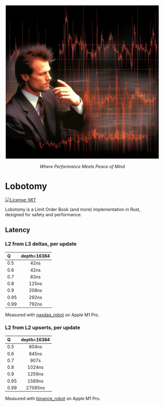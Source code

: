 <p align="center">
  <img src="assets/logo.png" alt="Lobotomy" width=500>
</p>

<p align="center">
    <i>Where Performance Meets Peace of Mind</i>
</p>

# Lobotomy
[![License: MIT](https://img.shields.io/badge/License-MIT-yellow.svg)](https://opensource.org/licenses/MIT)



Lobotomy is a Limit Order Book (and more) implementation in Rust, designed for safety and performance.

## Latency
### L2 from L3 deltas, per update
| Q              | depth=16384 |
| :------------- | :-----: |
| 0.5            |   42ns  |
| 0.6            |   42ns  |
| 0.7            |   83ns  |
| 0.8            |   125ns |
| 0.9            |   208ns |
| 0.95           |   292ns |
| 0.99           |   792ns |


Measured with [nasdaq_robot](src/app/nasdaq_robot.rs) on Apple M1 Pro.

### L2 from L2 upserts, per update
| Q              | depth=16384 |
| :------------- | :-----: |
| 0.5            |   804ns  |
| 0.6            |   845ns  |
| 0.7            |   907s  |
| 0.8            |   1024ns  |
| 0.9            |   1259ns  |
| 0.95           |   1569ns  |
| 0.99           |   27085ns |


Measured with [binance_robot](src/app/binance_robot.rs) on Apple M1 Pro.